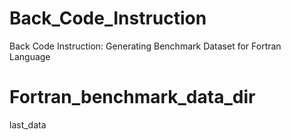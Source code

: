 # Back_Code_Instruction
Back Code Instruction: Generating Benchmark Dataset for Fortran Language

# Fortran_benchmark_data_dir
last_data
